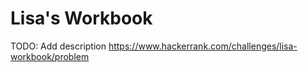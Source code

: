 # Lisa's Workbook
TODO: Add description
https://www.hackerrank.com/challenges/lisa-workbook/problem
